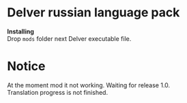 # Delver russian language pack
**Installing**  
Drop `mods` folder next Delver executable file.  

# Notice
At the moment mod it not working. Waiting for release 1.0.  
Translation progress is not finished.
